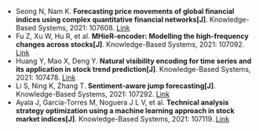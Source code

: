 * Seong N, Nam K. <b>Forecasting price movements of global financial indices using complex quantitative financial networks[J]</b>. Knowledge-Based Systems, 2021: 107608. [Link](https://www.sciencedirect.com/science/article/pii/S0950705121008704)
* Fu Z, Xu W, Hu R, et al. <b>MHieR-encoder: Modelling the high-frequency changes across stocks[J]</b>. Knowledge-Based Systems, 2021: 107092. [Link](https://www.sciencedirect.com/science/article/pii/S0950705121003555)
* Huang Y, Mao X, Deng Y. <b>Natural visibility encoding for time series and its application in stock trend prediction[J]</b>. Knowledge-Based Systems, 2021: 107478. [Link](https://www.sciencedirect.com/science/article/pii/S0950705121007401)
* Li S, Ning K, Zhang T. <b>Sentiment-aware jump forecasting[J]</b>. Knowledge-Based Systems, 2021: 107292. [Link](https://www.sciencedirect.com/science/article/pii/S0950705121005542)
* Ayala J, García-Torres M, Noguera J L V, et al. <b>Technical analysis strategy optimization using a machine learning approach in stock market indices[J]</b>. Knowledge-Based Systems, 2021: 107119. [Link](https://www.sciencedirect.com/science/article/pii/S0950705121003828)
